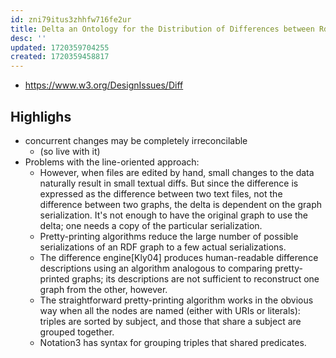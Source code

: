 ```yaml
---
id: zni79itus3zhhfw716fe2ur
title: Delta an Ontology for the Distribution of Differences between Rdf Graphs
desc: ''
updated: 1720359704255
created: 1720359458817
---
```


- https://www.w3.org/DesignIssues/Diff

## Highlighs

- concurrent changes may be completely irreconcilable
  - (so live with it)
- Problems with the line-oriented approach:
  - However, when files are edited by hand, small changes to the data naturally result in small textual diffs. But since the difference is expressed as the difference between two text files, not the difference between two graphs, the delta is dependent on the graph serialization. It's not enough to have the original graph to use the delta; one needs a copy of the particular serialization.
  - Pretty-printing algorithms reduce the large number of possible serializations of an RDF graph to a few actual serializations.
  - The difference engine[Kly04] produces human-readable difference descriptions using an algorithm analogous to comparing pretty-printed graphs; its descriptions are not sufficient to reconstruct one graph from the other, however.
  - The straightforward pretty-printing algorithm works in the obvious way when all the nodes are named (either with URIs or literals): triples are sorted by subject, and those that share a subject are grouped together. 
  - Notation3 has syntax for grouping triples that shared predicates.